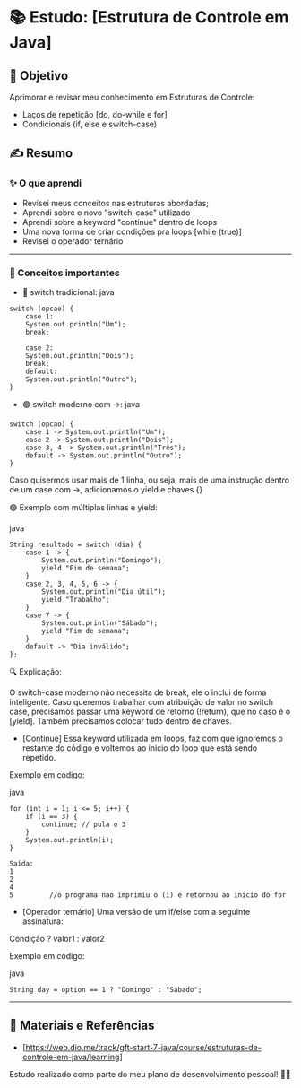 # 📚 Estudo: [Estrutura de Controle em Java]

## 🎯 Objetivo
Aprimorar e revisar meu conhecimento em Estruturas de Controle:
- Laços de repetição [do, do-while e for]
- Condicionais (if, else e switch-case)

## ✍️ Resumo

### ✨ O que aprendi

- Revisei meus conceitos nas estruturas abordadas;
- Aprendi sobre o novo "switch-case" utilizado
- Aprendi sobre a keyword "continue" dentro de loops
- Uma nova forma de criar condições pra loops [while (true)]
- Revisei o operador ternário

---

### 🧠 Conceitos importantes

- 🔴 switch tradicional:
java
```
switch (opcao) {
	case 1: 
	System.out.println("Um");
	break;

	case 2:
	System.out.println("Dois");
	break;
    default:
	System.out.println("Outro");
}

```

- 🟢 switch moderno com ->:
java
```
switch (opcao) {
	case 1 -> System.out.println("Um");
	case 2 -> System.out.println("Dois");
	case 3, 4 -> System.out.println("Três");
	default -> System.out.println("Outro");
}

```

Caso quisermos usar mais de 1 linha, ou seja, mais de uma instrução dentro de um case com ->, adicionamos o yield e chaves {}

🟢 Exemplo com múltiplas linhas e yield:

java 
```
String resultado = switch (dia) {
    case 1 -> {
        System.out.println("Domingo");
        yield "Fim de semana";
    }
    case 2, 3, 4, 5, 6 -> {
        System.out.println("Dia útil");
        yield "Trabalho";
    }
    case 7 -> {
        System.out.println("Sábado");
        yield "Fim de semana";
    }
    default -> "Dia inválido";
};
```
🔍 Explicação:

O switch-case moderno não necessita de break, ele o inclui de forma inteligente.
Caso queremos trabalhar com atribuição de valor no switch case, precisamos passar uma keyword de retorno (!return), que no caso é o [yield]. Também precisamos colocar tudo dentro de chaves.


- [Continue]
Essa keyword utilizada em loops, faz com que ignoremos o restante do código e voltemos ao inicio do loop que está sendo repetido.

Exemplo em código:

java 
```
for (int i = 1; i <= 5; i++) {
    if (i == 3) {
        continue; // pula o 3
    }
    System.out.println(i);
}

Saída:
1
2
4
5         //o programa nao imprimiu o (i) e retornou ao inicio do for

```


- [Operador ternário]
Uma versão de um if/else com a seguinte assinatura:

Condição ? valor1 : valor2

Exemplo em código:

java 
```
String day = option == 1 ? "Domingo" : "Sábado";
```

---



## 🚀 Materiais e Referências
- [https://web.dio.me/track/gft-start-7-java/course/estruturas-de-controle-em-java/learning]


Estudo realizado como parte do meu plano de desenvolvimento pessoal! 🚀✨
